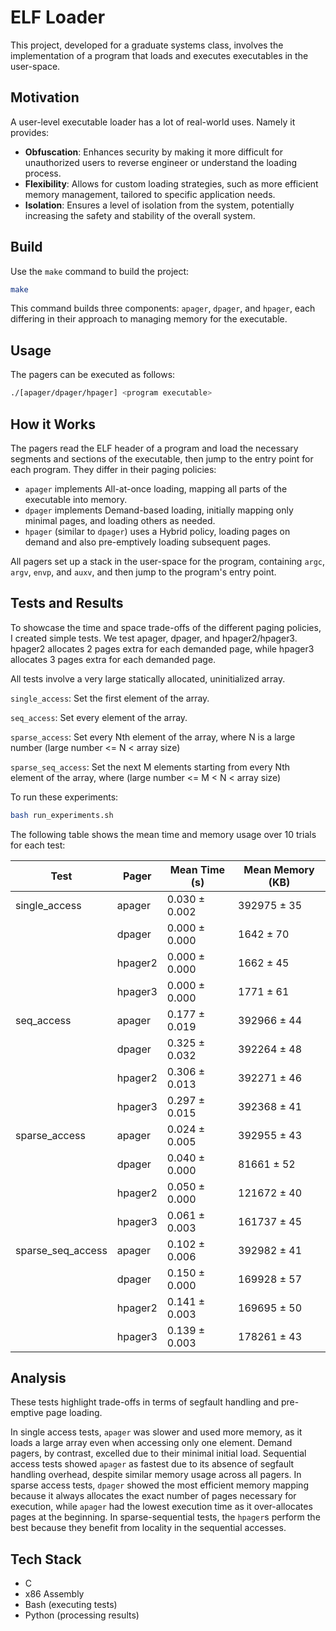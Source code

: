 
# ELF Loader

This project, developed for a graduate systems class, involves the implementation of a program that loads and executes executables in the user-space.

## Motivation

A user-level executable loader has a lot of real-world uses. Namely it provides:

- **Obfuscation**: Enhances security by making it more difficult for unauthorized users to reverse engineer or understand the loading process.
- **Flexibility**: Allows for custom loading strategies, such as more efficient memory management, tailored to specific application needs.
- **Isolation**: Ensures a level of isolation from the system, potentially increasing the safety and stability of the overall system.


## Build

Use the `make` command to build the project:

```bash
make
```

This command builds three components: `apager`, `dpager`, and `hpager`, each differing in their approach to managing memory for the executable.

## Usage

The pagers can be executed as follows:

```bash
./[apager/dpager/hpager] <program executable>
```

## How it Works

The pagers read the ELF header of a program and load the necessary segments and sections of the executable, then jump to the entry point for each program. They differ in their paging policies:

- `apager` implements All-at-once loading, mapping all parts of the executable into memory.
- `dpager` implements Demand-based loading, initially mapping only minimal pages, and loading others as needed.
- `hpager` (similar to `dpager`) uses a Hybrid policy, loading pages on demand and also pre-emptively loading subsequent pages.

All pagers set up a stack in the user-space for the program, containing `argc`, `argv`, `envp`, and `auxv`, and then jump to the program's entry point.

## Tests and Results

To showcase the time and space trade-offs of the different paging policies, I created simple tests. We test apager, dpager, and hpager2/hpager3. 
hpager2 allocates 2 pages extra for each demanded page, while hpager3 allocates 3 pages extra for each demanded page.

All tests involve a very large statically allocated, uninitialized array.

`single_access`: Set the first element of the array.

`seq_access`: Set every element of the array.

`sparse_access`: Set every Nth element of the array, where N is a large number (large number <= N < array size)

`sparse_seq_access`: Set the next M elements starting from every Nth element of the array, where (large number <= M < N < array size)

To run these experiments:

```bash
bash run_experiments.sh
```


The following table shows the mean time and memory usage over 10 trials for each test:

| Test                | Pager   | Mean Time (s) | Mean Memory (KB) |
|---------------------|---------|---------------|------------------|
| single_access       | apager  | 0.030 ± 0.002 | 392975 ± 35      |
|                     | dpager  | 0.000 ± 0.000 | 1642 ± 70        |
|                     | hpager2 | 0.000 ± 0.000 | 1662 ± 45        |
|                     | hpager3 | 0.000 ± 0.000 | 1771 ± 61        |
| seq_access          | apager  | 0.177 ± 0.019 | 392966 ± 44      |
|                     | dpager  | 0.325 ± 0.032 | 392264 ± 48      |
|                     | hpager2 | 0.306 ± 0.013 | 392271 ± 46      |
|                     | hpager3 | 0.297 ± 0.015 | 392368 ± 41      |
| sparse_access       | apager  | 0.024 ± 0.005 | 392955 ± 43      |
|                     | dpager  | 0.040 ± 0.000 | 81661 ± 52       |
|                     | hpager2 | 0.050 ± 0.000 | 121672 ± 40      |
|                     | hpager3 | 0.061 ± 0.003 | 161737 ± 45      |
| sparse_seq_access   | apager  | 0.102 ± 0.006 | 392982 ± 41      |
|                     | dpager  | 0.150 ± 0.000 | 169928 ± 57      |
|                     | hpager2 | 0.141 ± 0.003 | 169695 ± 50      |
|                     | hpager3 | 0.139 ± 0.003 | 178261 ± 43      |



## Analysis
These tests highlight trade-offs in terms of segfault handling and pre-emptive page loading.

In single access tests, `apager` was slower and used more memory, as it loads a large array even when accessing only one element. Demand pagers, by contrast, excelled due to their minimal initial load. Sequential access tests showed `apager` as fastest due to its absence of segfault handling overhead, despite similar memory usage across all pagers. In sparse access tests, `dpager` showed the most efficient memory mapping because it always allocates the exact number of pages necessary for execution, while `apager` had the lowest execution time as it over-allocates pages at the beginning. In sparse-sequential tests, the `hpager`s perform the best because they benefit from locality in the sequential accesses.


## Tech Stack
- C
- x86 Assembly
- Bash (executing tests)
- Python (processing results)
